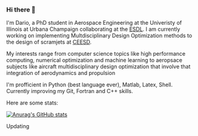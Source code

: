 ### Hi there 👋

I'm Dario, a PhD student in Aerospace Engineering at the Univeristy of Illinois at Urbana Champaign collaborating at the [ESDL](http://systemdesign.illinois.edu/home/).
I am currently working on implementing Multdisciplinary Design Optimization methods to the design of scramjets at [CEESD](https://ceesd.illinois.edu/).

My interests range from computer science topics like high performance computing, numerical optimization and machine learning to aeropsace subjects like aircraft multidisciplinary design optimization that involve that integration of aerodynamics and propulsion 

I'm profficient in Python (best language ever), Matlab, Latex, Shell. Currently improving my Git, Fortran and C++ skills. 

Here are some stats: 

[![Anurag's GitHub stats](https://github-readme-stats.vercel.app/api?username=dalex10)](https://github.com/anuraghazra/github-readme-stats)

Updating

<!--
**dalexa10/dalexa10** is a ✨ _special_ ✨ repository because its `README.md` (this file) appears on your GitHub profile.

Here are some ideas to get you started:

- 🔭 I’m currently working on ...
- 🌱 I’m currently learning ...
- 👯 I’m looking to collaborate on ...
- 🤔 I’m looking for help with ...
- 💬 Ask me about ...
- 📫 How to reach me: ...
- 😄 Pronouns: ...
- ⚡ Fun fact: ...
-->
